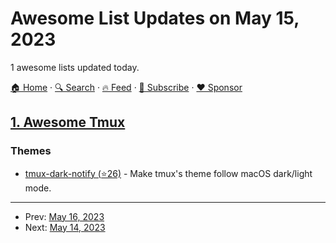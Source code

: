 # Awesome List Updates on May 15, 2023

1 awesome lists updated today.

[🏠 Home](/README.md) · [🔍 Search](https://www.trackawesomelist.com/search/) · [🔥 Feed](https://www.trackawesomelist.com/rss.xml) · [📮 Subscribe](https://trackawesomelist.us17.list-manage.com/subscribe?u=d2f0117aa829c83a63ec63c2f&id=36a103854c) · [❤️  Sponsor](https://github.com/sponsors/theowenyoung)



## [1. Awesome Tmux](/content/rothgar/awesome-tmux/README.md)

### Themes

*   [tmux-dark-notify (⭐26)](https://github.com/erikw/tmux-dark-notify) - Make tmux's theme follow macOS dark/light mode.

---

- Prev: [May 16, 2023](/content/2023/05/16/README.md)
- Next: [May 14, 2023](/content/2023/05/14/README.md)